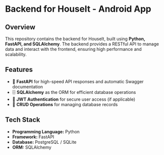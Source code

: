 # Backend for HouseIt - Android App

## Overview
This repository contains the backend for HouseIt, built using **Python, FastAPI, and SQLAlchemy**. The backend provides a RESTful API to manage data and interact with the frontend, ensuring high performance and scalability.

## Features
- 🚀 **FastAPI** for high-speed API responses and automatic Swagger documentation
- 🗄 **SQLAlchemy** as the ORM for efficient database operations
- 🔐 **JWT Authentication** for secure user access (if applicable)
- 📄 **CRUD Operations** for managing database records

## Tech Stack
- **Programming Language:** Python
- **Framework:** FastAPI
- **Database:** PostgreSQL / SQLite
- **ORM:** SQLAlchemy
